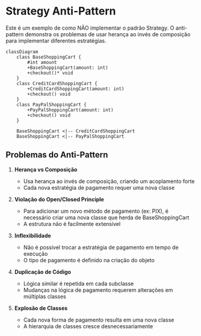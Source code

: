 # Strategy Anti-Pattern

Este é um exemplo de como NÃO implementar o padrão Strategy. O anti-pattern demonstra os problemas de usar herança ao invés de composição para implementar diferentes estratégias.

```mermaid
classDiagram
    class BaseShoppingCart {
        #int amount
        +BaseShoppingCart(amount: int)
        +checkout()* void
    }
    class CreditCardShoppingCart {
        +CreditCardShoppingCart(amount: int)
        +checkout() void
    }
    class PayPalShoppingCart {
        +PayPalShoppingCart(amount: int)
        +checkout() void
    }

    BaseShoppingCart <|-- CreditCardShoppingCart
    BaseShoppingCart <|-- PayPalShoppingCart

```

## Problemas do Anti-Pattern

1. **Herança vs Composição**
   - Usa herança ao invés de composição, criando um acoplamento forte
   - Cada nova estratégia de pagamento requer uma nova classe

2. **Violação do Open/Closed Principle**
   - Para adicionar um novo método de pagamento (ex: PIX), é necessário criar uma nova classe que herda de BaseShoppingCart
   - A estrutura não é facilmente extensível

3. **Inflexibilidade**
   - Não é possível trocar a estratégia de pagamento em tempo de execução
   - O tipo de pagamento é definido na criação do objeto

4. **Duplicação de Código**
   - Lógica similar é repetida em cada subclasse
   - Mudanças na lógica de pagamento requerem alterações em múltiplas classes

5. **Explosão de Classes**
   - Cada nova forma de pagamento resulta em uma nova classe
   - A hierarquia de classes cresce desnecessariamente
